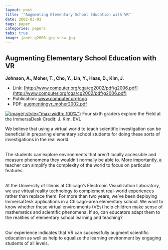 ```yaml
---
layout: post
title: '"Augmenting Elementary School Education with VR"'
date: 2002-03-01
tags: paper
categories: papers
tabs: true
image: janet_g2006.jpg-srcw.jpg
---
```


## Augmenting Elementary School Education with VR
**Johnson, A., Moher, T., Cho, Y., Lin, Y., Haas, D., Kim, J.**
- Link: [http://www.computer.org/cga/cg2002/pdf/g2006.pdf](http://www.computer.org/cga/cg2002/pdf/g2006.pdf)
- Publication: www.computer.org/cga
- PDF: [augmentingvr_moher2002.pdf](/documents/augmentingvr_moher2002.pdf)


[![image](https://www.evl.uic.edu/output/originals/janet_g2006.jpg-srcw.jpg){:style="max-width: 100%"}](https://www.evl.uic.edu/output/originals/janet_g2006.jpg-srcw.jpg)
Four sixth graders explore the Field at the ImmersaDesk
Credit: J. Kim, EVL

We believe that using a virtual world to teach scientific investigation can be beneficial in preparing elementary school students for doing these sorts of investigations in the real world.<br><br>

The students can explore environments that aren&rsquo;t locally accessible and measure phenomena they wouldn&rsquo;t normally be able to. More importantly, a teacher can simplify the complexity of the world to focus on particular features.<br><br>

At the University of Illinois at Chicago&rsquo;s Electronic Visualization Laboratory, we use virtual reality technology to complement real-world experiences rather than replace them. For more than two years, we&rsquo;ve been deploying ImmersaDesk applications in a Chicago-area elementary school. We want to know whether these virtual environments (VEs) help children make sense of mathematics and scientific phenomena. If so, can educators adapt them to the realities of elementary school learning and teaching?<br><br>

Our experience indicates that VR can successfully augment scientific education as well as help to equalize the learning environment by engaging students of all levels.